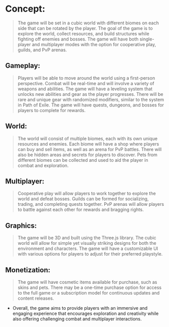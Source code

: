 # Concept:
> The game will be set in a cubic world with different biomes on each side that can be rotated by the player.
> The goal of the game is to explore the world, collect resources, and build structures while fighting off enemies and bosses.
> The game will have both single-player and multiplayer modes with the option for cooperative play, guilds, and PvP arenas.

## Gameplay:
> Players will be able to move around the world using a first-person perspective.
> Combat will be real-time and will involve a variety of weapons and abilities.
> The game will have a leveling system that unlocks new abilities and gear as the player progresses.
> There will be rare and unique gear with randomized modifiers, similar to the system in Path of Exile.
> The game will have quests, dungeons, and bosses for players to complete for rewards.

## World:
> The world will consist of multiple biomes, each with its own unique resources and enemies.
> Each biome will have a shop where players can buy and sell items, as well as an arena for PvP battles.
> There will also be hidden areas and secrets for players to discover.
> Pets from different biomes can be collected and used to aid the player in combat and exploration.

## Multiplayer:
> Cooperative play will allow players to work together to explore the world and defeat bosses.
> Guilds can be formed for socializing, trading, and completing quests together.
> PvP arenas will allow players to battle against each other for rewards and bragging rights.

## Graphics:
> The game will be 3D and built using the Three.js library.
> The cubic world will allow for simple yet visually striking designs for both the environment and characters.
> The game will have a customizable UI with various options for players to adjust for their preferred playstyle.

## Monetization:
> The game will have cosmetic items available for purchase, such as skins and pets.
> There may be a one-time purchase option for access to the full game or a subscription model for continuous updates and content releases.

* Overall, the game aims to provide players with an immersive and engaging experience that encourages exploration and creativity while also offering challenging combat and multiplayer interactions.
